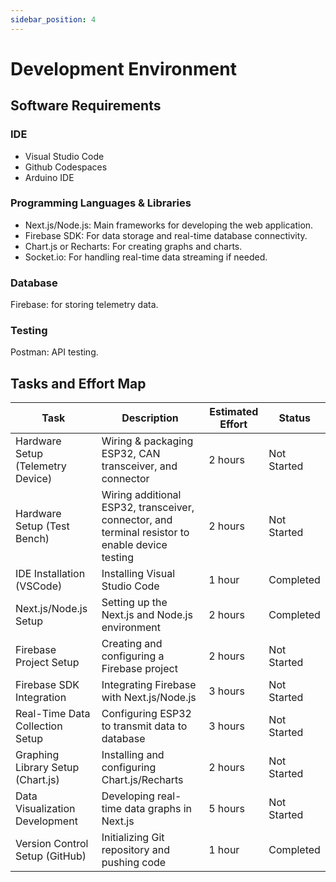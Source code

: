 ```yaml
---
sidebar_position: 4
---
```


# Development Environment  

## Software Requirements  
### IDE     
- Visual Studio Code  
- Github Codespaces  
- Arduino IDE    
### Programming Languages & Libraries    
- Next.js/Node.js:      Main frameworks for developing the web application.  
- Firebase SDK:         For data storage and real-time database connectivity.  
- Chart.js or Recharts: For creating graphs and charts.  
- Socket.io:            For handling real-time data streaming if needed.
### Database
Firebase: for storing telemetry data. 
### Testing    
Postman: API testing.    

## Tasks and Effort Map

| **Task**                                 | **Description**                                          | **Estimated Effort** | **Status**    |
|------------------------------------------|--------------------------------------------------------|----------------------|---------------|
| Hardware Setup (Telemetry Device)        | Wiring & packaging ESP32, CAN transceiver, and connector | 2 hours              | Not Started   |
| Hardware Setup (Test Bench)              | Wiring additional ESP32, transceiver, connector, and terminal resistor to enable device testing    | 2 hours              | Not Started   |
| IDE Installation (VSCode)                | Installing Visual Studio Code                           | 1 hour               | Completed     |
| Next.js/Node.js Setup                    | Setting up the Next.js and Node.js environment          | 2 hours              | Completed     |
| Firebase Project Setup                   | Creating and configuring a Firebase project             | 2 hours              | Not Started   |
| Firebase SDK Integration                 | Integrating Firebase with Next.js/Node.js               | 3 hours              | Not Started   |
| Real-Time Data Collection Setup          | Configuring ESP32 to transmit data to database          | 3 hours              | Not Started   |
| Graphing Library Setup (Chart.js)        | Installing and configuring Chart.js/Recharts            | 2 hours              | Not Started   |
| Data Visualization Development           | Developing real-time data graphs in Next.js             | 5 hours              | Not Started   |
| Version Control Setup (GitHub)           | Initializing Git repository and pushing code            | 1 hour               | Completed     |

